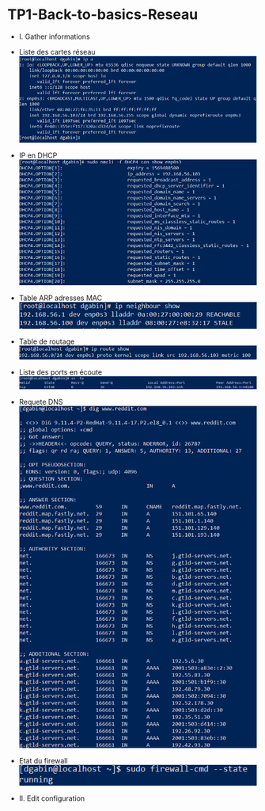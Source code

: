# TP1-Back-to-basics-Reseau


- I. Gather informations

* Liste des cartes réseau
 ![alt text](img/1.png)

* IP en DHCP 
 ![alt text](/img/2.png " IP en DHCP ")

* Table ARP adresses MAC 
![alt text](/img/3.png " Table ARP")

* Table de routage 
 ![alt text](/img/4-routeshow.png "Table de routage")

* Liste des ports en écoute 
 ![alt text](/img/5-SStcputp.png "TCP UDP")

* Requete DNS 
![alt text](/img/6-reddit.png "Requete DNS")

* Etat du firewall 
 ![alt text](/img/7-firewallState.png "Firewall")

- II. Edit configuration


